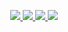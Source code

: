 
  <p align="center">
  <a href="https://twitter.com/TomSmall_">
    <img src="https://img.shields.io/twitter/follow/TomSmall_?style=for-the-badge&label=%40DTomSmall_&logo=twitter&logoColor=00AEFF&labelColor=black&color=7fff00">
  </a>
  <a href="https://www.linkedin.com/in/thomas-magne-a5a546106/">
    <img src="https://img.shields.io/badge/-Thomas%20MAGNE-blue?style=for-the-badge&logo=Linkedin&logoColor=00AEFF&labelColor=black&color=black">
  </a>
  <a href="https://t.me/TomSmall">
    <img src="https://img.shields.io/badge/TomSmall-0078D4?style=for-the-badge&logo=Telegram&logoColor=00AEFF&labelColor=black&color=black%22">
  </a>
  <a href="https://www.hackthebox.eu/profile/897533">
    <img src="https://img.shields.io/badge/TomSmall-0078D4?style=for-the-badge&logo=Hackthebox&logoColor=00AEFF&labelColor=black&color=black">
  </a>
</p>
